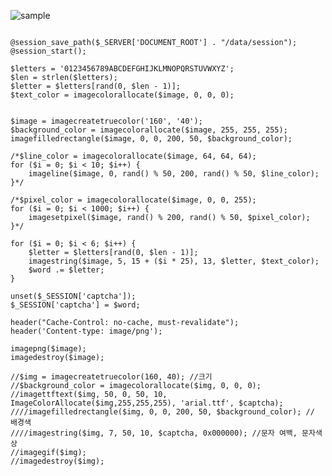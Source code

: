 ![sample](https://user-images.githubusercontent.com/17818198/67912138-47eb1680-fbcc-11e9-8251-964a60d8c2af.png)


<pre><code>
@session_save_path($_SERVER['DOCUMENT_ROOT'] . "/data/session");
@session_start();

$letters = '0123456789ABCDEFGHIJKLMNOPQRSTUVWXYZ';
$len = strlen($letters);
$letter = $letters[rand(0, $len - 1)];
$text_color = imagecolorallocate($image, 0, 0, 0);


$image = imagecreatetruecolor('160', '40');
$background_color = imagecolorallocate($image, 255, 255, 255);
imagefilledrectangle($image, 0, 0, 200, 50, $background_color);

/*$line_color = imagecolorallocate($image, 64, 64, 64);
for ($i = 0; $i < 10; $i++) {
	imageline($image, 0, rand() % 50, 200, rand() % 50, $line_color);
}*/

/*$pixel_color = imagecolorallocate($image, 0, 0, 255);
for ($i = 0; $i < 1000; $i++) {
	imagesetpixel($image, rand() % 200, rand() % 50, $pixel_color);
}*/

for ($i = 0; $i < 6; $i++) {
	$letter = $letters[rand(0, $len - 1)];
	imagestring($image, 5, 15 + ($i * 25), 13, $letter, $text_color);
	$word .= $letter;
}

unset($_SESSION['captcha']);
$_SESSION['captcha'] = $word;

header("Cache-Control: no-cache, must-revalidate");
header('Content-type: image/png');

imagepng($image);
imagedestroy($image);

//$img = imagecreatetruecolor(160, 40); //크기
//$background_color = imagecolorallocate($img, 0, 0, 0);
//imagettftext($img, 50, 0, 50, 10, ImageColorAllocate($img,255,255,255), 'arial.ttf', $captcha);
////imagefilledrectangle($img, 0, 0, 200, 50, $background_color); // 배경색
////imagestring($img, 7, 50, 10, $captcha, 0x000000); //문자 여백, 문자색상
//imagegif($img);
//imagedestroy($img);
</code></pre>
